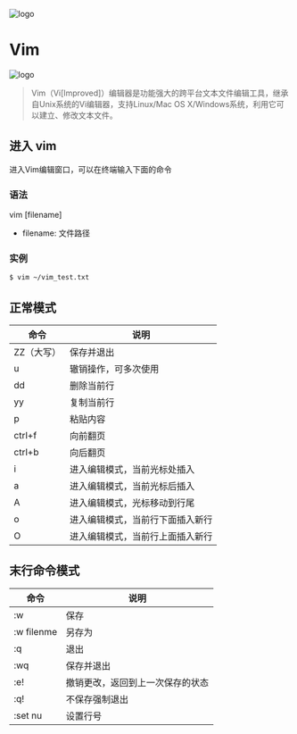 ![logo](http://oop4q34sz.bkt.clouddn.com/vim_logo.png)

# Vim

![logo](http://oop4q34sz.bkt.clouddn.com/vim-vi-workmodel.png)

> Vim（Vi[Improved]）编辑器是功能强大的跨平台文本文件编辑工具，继承自Unix系统的Vi编辑器，支持Linux/Mac OS X/Windows系统，利用它可以建立、修改文本文件。

<!-- [pwd](#pwd) [cd](#cd) [ls](#ls) [mkdir](#mkdir) [touch](#touch) [wc](#wc) [cat](#cat) [rm](#rm) [mv](#mv) [cp](#cp) -->

## 进入 vim
进入Vim编辑窗口，可以在终端输入下面的命令

### 语法
vim [filename]

- filename: 文件路径

### 实例

```Bash
$ vim ~/vim_test.txt
```

## 正常模式

|  命令  |  说明  |
|  ---  |  ---  |
|  ZZ（大写）  |  保存并退出  |
|  u  |  辙销操作，可多次使用  |
|  dd  |  删除当前行  |
|  yy  |  复制当前行  |
|  p  |  粘贴内容  |
|  ctrl+f  |  向前翻页  |
|  ctrl+b  |  向后翻页  |
|  i  |  进入编辑模式，当前光标处插入  |
|  a  |  进入编辑模式，当前光标后插入  |
|  A  |  进入编辑模式，光标移动到行尾  |
|  o  |  进入编辑模式，当前行下面插入新行  |
|  O  |  进入编辑模式，当前行上面插入新行  |

## 末行命令模式

|  命令  |  说明  |
|  ---  |  ---  |
|  :w  |  保存  |
|  :w filenme  |  另存为  |
|  :q  |  退出  |
|  :wq  |  保存并退出  |
|  :e!  |  撤销更改，返回到上一次保存的状态  |
|  :q!  |  不保存强制退出  |
|  :set nu  |  设置行号  |
